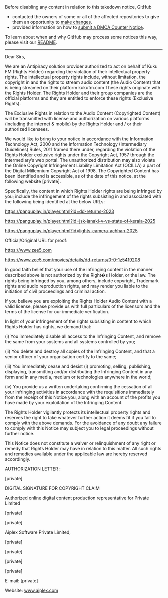 Before disabling any content in relation to this takedown notice, GitHub
- contacted the owners of some or all of the affected repositories to give them an opportunity to [make changes](https://docs.github.com/en/github/site-policy/dmca-takedown-policy#a-how-does-this-actually-work).
- provided information on how to [submit a DMCA Counter Notice](https://docs.github.com/en/articles/guide-to-submitting-a-dmca-counter-notice).

To learn about when and why GitHub may process some notices this way, please visit our [README](https://github.com/github/dmca/blob/master/README.md#anatomy-of-a-takedown-notice).

---

Dear Sirs,      

 

We are an Antipiracy solution provider authorized to act on behalf of Kuku FM (Rights Holder) regarding the violation of their intellectual property rights. The intellectual property rights include, without limitation, the copyright in and the rights to stream audio content (the Audio Content) that is being streamed on their platform kukufm.com These rights originate with the Rights Holder. The Rights Holder and their group companies are the official platforms and they are entitled to enforce these rights (Exclusive Rights).

 

The Exclusive Rights in relation to the Audio Content (Copyrighted Content) will be transmitted with license and authorization on various platforms (including the internet & mobile) by the Rights Holder and / or their authorized licensees.

 

We would like to bring to your notice in accordance with the Information Technology Act, 2000 and the Information Technology (Intermediary Guidelines) Rules, 2011 framed there under, regarding the violation of the Rights Holder exclusive rights under the Copyright Act, 1957 through the intermediary’s web portal. The unauthorized distribution may also violate the Online Copyright Infringement Liability Limitation Act (OCILLA) a part of the Digital Millennium Copyright Act of 1998. The Copyrighted Content has been identified and is accessible, as of the date of this notice, at the following website [private].

 

Specifically, the content in which Rights Holder rights are being infringed by you; include the infringement of the rights subsisting in and associated with the following being identified at the below URLs:

 

https://panguplay.in/player.html?id=dd-returns-2023

https://panguplay.in/player.html?id=jsk-janaki-v-vs-state-of-kerala-2025

https://panguplay.in/player.html?id=lights-camera-achhan-2025

 

Official/Original URL for proof:

https://www.zee5.com

https://www.zee5.com/movies/details/dd-returns/0-0-1z5419208

 

In good faith belief that your use of the infringing content in the manner described above is not authorized by the Right�s Holder, or the law. The rights being infringed by you, among others, include copyright, Trademark rights and audio reproduction rights, and may render you liable to the initiation of civil proceedings and criminal action.

 

If you believe you are exploiting the Rights Holder Audio Content with a valid license, please provide us with full particulars of the licensors and the terms of the license for our immediate verification.

 

In light of your infringement of the rights subsisting in content to which Rights Holder has rights, we demand that:

(i) You immediately disable all access to the Infringing Content, and remove the same from your systems and all systems controlled by you;

(ii) You delete and destroy all copies of the Infringing Content, and that a senior officer of your organisation certify to the same;

(iii) You immediately cease and desist (i) promoting, selling, publishing, displaying, transmitting and/or distributing the Infringing Content in any form and in any media, medium or technologies anywhere in the world;

(iv) You provide us a written undertaking confirming the cessation of all your infringing activities in accordance with the requisitions immediately from the receipt of this Notice you, along with an account of the profits you have made by your exploitation of the Infringing Content.

 

The Rights Holder vigilantly protects its intellectual property rights and reserves the right to take whatever further action it deems fit if you fail to comply with the above demands. For the avoidance of any doubt any failure to comply with this Notice may subject you to legal proceedings without further notice.

 

This Notice does not constitute a waiver or relinquishment of any right or remedy that Rights Holder may have in relation to this matter. All such rights and remedies available under the applicable law are hereby reserved accordingly.

 

AUTHORIZATION LETTER :

[private]

 

DIGITAL SIGNATURE FOR COPYRIGHT CLAIM

Authorized online digital content production representative for Private Limited

 

[private]

[private]

Aiplex Software Private Limited,

[private]

[private]

[private]

[private]

E-mail: [private]

Website: www.aiplex.com
